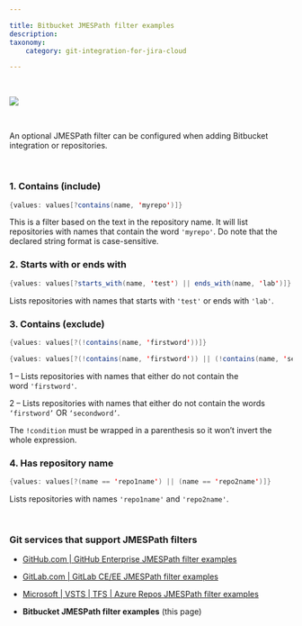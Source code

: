 ```yaml
---

title: Bitbucket JMESPath filter examples
description:
taxonomy:
    category: git-integration-for-jira-cloud

---
```


&nbsp;

![](/wp-content/uploads/bitbucket-mobile2.png)

&nbsp;

An optional JMESPath filter can be configured when adding Bitbucket integration or repositories.

&nbsp;

### 1\. Contains (include)

```java
{values: values[?contains(name, 'myrepo')]}
```

This is a filter based on the text in the repository name. It will list repositories with names that contain the word `'myrepo'`. Do note that the declared string format is case-sensitive.

### 2\. Starts with or ends with

```java
{values: values[?starts_with(name, 'test') || ends_with(name, 'lab')]}
```

Lists repositories with names that starts with `'test'` or ends with `'lab'`.

### 3\. Contains (exclude)

```java
{values: values[?(!contains(name, 'firstword'))]}

{values: values[?(!contains(name, 'firstword')) || (!contains(name, 'secondword'))]}
```

1 – Lists repositories with names that either do not contain the word `'firstword'`.

2 – Lists repositories with names that either do not contain the words `‘firstword’` OR `‘secondword’`.

The `!condition` must be wrapped in a parenthesis so it won’t invert the whole expression.

### 4\. Has repository name

```java
{values: values[?(name == 'repo1name') || (name == 'repo2name')]}
```

Lists repositories with names `'repo1name'` and `'repo2name'`.

&nbsp;

### Git services that support JMESPath filters

*   [GitHub.com | GitHub Enterprise JMESPath filter examples](/git-integration-for-jira-cloud/github-com-github-enterprise-jmespath-filter-examples-gij-cloud)

*   [GitLab.com | GitLab CE/EE JMESPath filter examples](/git-integration-for-jira-cloud/gitlab-com-gitlab-ce-ee-jmespath-filter-examples-gij-cloud)

*   [Microsoft | VSTS | TFS | Azure Repos JMESPath filter examples](/git-integration-for-jira-cloud/microsoft-vsts-tfs-azure-repos-jmespath-filter-examples-gij-cloud)

*   **Bitbucket JMESPath filter examples** (this page)

